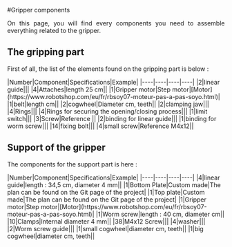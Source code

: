 #Gripper components

<p align = justify>On this page, you will find every components you need to assemble everything related to the gripper.
<br/> </p>


## The gripping part
<p align = justify>First of all, the list of the elements found on the gripping part is below :
<br/> </p>
|Number|Component|Specifications|Example|
|----|----|----|----|
|2|linear guide|||
|4|Attaches|length 25 cm||
|1|Gripper motor|Step motor|[Motor](https://www.robotshop.com/eu/fr/rbsoy07-moteur-pas-a-pas-soyo.html)|
|1|belt|length cm||
|2|cogwheel|Diameter cm, teeth||
|2|clamping jaw|||
|4|Rings|||
|4|Rings for securing the opening/closing process|||
|1|limit switch|||
|3|Screw|Reference ||
|2|binding for linear guide|||
|1|binding for worm screw|||
|14|fixing bolt|||
|4|small screw|Reference M4x12||


## Support of the gripper
<p align = justify>The components for the support part is here :
<br/> </p>
|Number|Component|Specifications|Example|
|----|----|----|----|
|4|linear guide|length : 34,5 cm, diameter 4 mm||
|1|Bottom Plate|Custom made|The plan can be found on the Git page of the project|
|1|Top plate|Custom made|The plan can be found on the Git page of the project|
|1|Gripper motor|Step motor|[Motor](https://www.robotshop.com/eu/fr/rbsoy07-moteur-pas-a-pas-soyo.html)|
|1|Worm screw|length : 40 cm, diameter cm||
|10|Clamps|Internal diameter 4 mm||
|38|M4x12 Screw|||
|4|washer|||
|2|Worm screw guide|||
|1|small cogwheel|diameter cm, teeth||
|1|big cogwheel|diameter cm, teeth||

